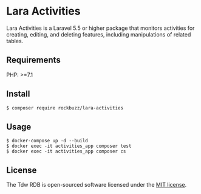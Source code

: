 # Lara Activities

Lara Activities is a Laravel 5.5 or higher package that monitors activities for creating, editing, and deleting features, including manipulations of related tables.

## Requirements

PHP: >=7.1

## Install

```bash
$ composer require rockbuzz/lara-activities
```

## Usage

```code
$ docker-compose up -d --build
$ docker exec -it activities_app composer test
$ docker exec -it activities_app composer cs
```

## License

The Tdw RDB is open-sourced software licensed under the [MIT license](https://opensource.org/licenses/MIT).